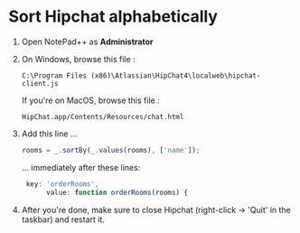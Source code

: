 # Sort Hipchat alphabetically

1. Open NotePad++ as **Administrator**

2. On Windows, browse this file : 
 
   ```
   C:\Program Files (x86)\Atlassian\HipChat4\localweb\hipchat-client.js
   ```
 
   If you're on MacOS, browse this file :
   ```
   HipChat.app/Contents/Resources/chat.html
   ```
 
3. Add this line ...
   ```js
   rooms = _.sortBy(_.values(rooms), ['name']);
   ``` 
     ... immediately after these lines:
   ```js
    key: 'orderRooms',
         value: function orderRooms(rooms) {
   ```
4. After you're done, make sure to close Hipchat (right-click -> 'Quit' in the taskbar) and restart it.
